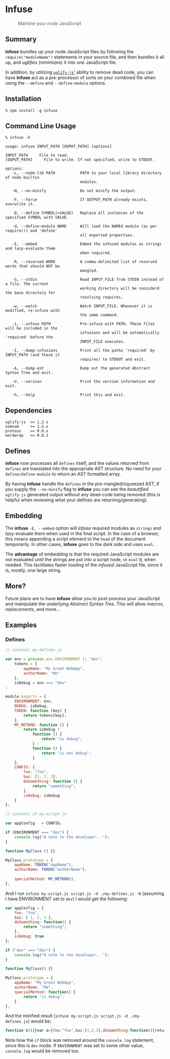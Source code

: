 Infuse
======

> Mainline your node JavaScript


Summary
-------

**infuse** bundles up your node JavaScript files by following the `require("moduleName")` statements in your source file, and then bundles it all up, and _uglifies_ (minimizes) it into one JavaScript file.

In addition, by utilizing [`uglify-js`'](https://github.com/mishoo/UglifyJS) ability to remove dead code, you can have **infuse** act as a pre-processor of sorts on your combined file when using the `--define` and `--define-module` options.


Installation
------------

    % npm install -g infuse
    

Command Line Usage
------------------

~~~
% infuse -h

usage: infuse INPUT_PATH [OUPUT_PATH] [options]

INPUT_PATH     File to read.
[OUPUT_PATH]     File to write. If not specified, write to STDOUT.

options:
   -L, --node-lib PATH           PATH to your local library directory of node builtin
                                 modules.
                                 
   -N, --no-minify               Do not minify the output.
                                 
   -F, --force                   If OUTPUT_PATH already exists, overwrite it.
                                 
   -D, --define SYMBOL[=VALUE]   Replace all instances of the specified SYMBOL with VALUE.
                                 
   -d, --define-module NAME      Will load the NAMEd module (as per require()) and 'define'
                                 all exported properties.
                                 
   -E, --embed                   Embed the infused modules as strings and lazy-evaluate them
                                 when required.
                                 
   -R, --reserved WORD           A comma-delimited list of reserved words that should NOT be
                                 mangled.
                                 
   -S, --stdin                   Read INPUT_FILE from STDIN instead of a file. The current
                                 working directory will be considerd the base directory for
                                 resolving requires.
                                 
   -w, --watch                   Watch INPUT_FILE. Whenever it is modified, re-infuse with
                                 the same command.
                                 
   -i, --infuse PATH             Pre-infuse with PATH. These files will be included in the
                                 infusions and will be automatically 'required' before the
                                 INPUT_FILE executes.
                                 
   -I, --dump-infusions          Print all the paths 'required' by INPUT_PATH (and those it
                                 requires) to STDOUT and exit.
                                 
   -A, --dump-ast                Dump out the generated Abstract Syntax Tree and exit.
                                 
   -V, --version                 Print the version information and exit.
                                 
   -h, --help                    Print this and exit.
~~~

Dependencies
------------

    uglify-js  >= 1.2.x
    nomnom     >= 1.5.x
    proteus    >= 0.0.x
    wordwrap   >= 0.0.2


Defines
-------

**infuse** now processes all `defines` itself, and the values returned from `defines` are translated into the appropriate AST structure. No need for your `define/define-module` to return an AST formatted array.

By having **infuse** handle the `defines` in the pre-mangled/squeezed AST, if you supply the `--no-minify` flag to **infuse** you can see the _beautified_ `uglify-js` generated output without any dead-code being removed (this is helpful when reviewing what your defines are returning/generating).


Embedding
---------

The **infuse** `-E, --embed` option will _infuse_ required modules as `strings` and lazy-evaluate them when used in the final script. In the case of a browser, this means appending a script element to the `head` of the document temporarily. In other cases, **infuse** goes to the _dark side_ and uses `eval`.

The **advantage** of embedding is that the required JavaScript modules are not evaluated until the strings are put into a script node, or `eval`'d, when needed. This facilitates faster loading of the _infused_ JavaScript file, since it is, mostly, one large string.


More?
-----

Future plans are to have **infuse** allow you to post-process your JavaScript and manipulate the underlying _Abstract Syntax Tree_. This will allow _macros_, _replacements_, and more...


Examples
--------

### Defines ###

~~~js
// contents my-defines.js

var env = process.env.ENVIRONMENT || "dev",
    tokens = {
        appName: "My Great WebApp",
        authorName: "Me"
    },
    isDebug = env === "dev"
;

module.exports = {
    ENVIRONMENT: env,
    DEBUG: isDebug,
    TOKEN: function (key) {
        return tokens[key];
    },
    MY_METHOD: function () {
        return isDebug ?
            function () {
                return "is debug";
            } :
            function () {
                return "is not debug";
            }
    },
    CONFIG: {
        foo: "foo",
        baz: [1, 2, 3],
        doSomething: function () {
            return "something";
        },
        isDebug: isDebug
    }
};

// contents of my-script.js

var appConfig   = CONFIG;

if (ENVIRONMENT === "dev") {
    console.log("A note to the developer...");
}

function MyClass () {}

MyClass.prototype = {
    appName: TOKEN("appName"),
    authorName: TOKEN("authorName"),
    
    specialMethod: MY_METHOD(),
};
~~~

And I run `infuse my-script.js script.js -d ./my-defines.js -N` (assuming I have ENVIRONMENT set to `dev`) I would get the following:

~~~js
var appConfig = {
    foo: "foo",
    baz: [ 1, 2, 3 ],
    doSomething: function() {
        return "something";
    },
    isDebug: true
};

if ("dev" === "dev") {
    console.log("A note to the developer...");
}

function MyClass() {}

MyClass.prototype = {
    appName: "My Great WebApp",
    authorName: "Me",
    specialMethod: function() {
        return "is debug";
    }
};
~~~

And the minified result (`infuse my-script.js script.js -d ./my-defines.js`) would be:

~~~js
function b(){}var a={foo:"foo",baz:[1,2,3],doSomething:function(){return"something"},isDebug:true};console.log("A note to the developer..."),b.prototype={appName:"My Great WebApp",authorName:"Me",specialMethod:function(){return"is debug"}}
~~~

Note how the `if` block was removed around the `console.log` statement, since this is `dev` mode. If `ENVIRONMENT` was set to some other value, `console.log` would be removed too.
